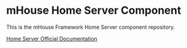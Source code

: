 # mHouse Home Server Component 
This is the mHouse Framework Home Server component repository.

<a href="https://github.com/JRequeijo/mHouseFramework/tree/master/docs/Home%20Server">Home Server Official Documentation</a>
